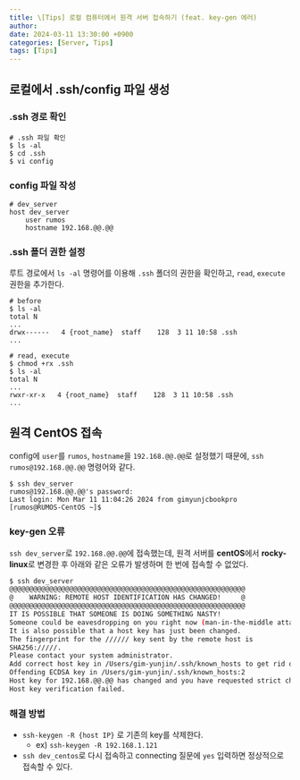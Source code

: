 ```yaml
---
title: \[Tips] 로컬 컴퓨터에서 원격 서버 접속하기 (feat. key-gen 에러)
author: 
date: 2024-03-11 13:30:00 +0900
categories: [Server, Tips]
tags: [Tips]
---
```


## **로컬에서 .ssh/config 파일 생성**

### **.ssh 경로 확인**

```shell
# .ssh 파일 확인
$ ls -al
$ cd .ssh
$ vi config
```

### **config 파일 작성**

```shell
# dev_server
host dev_server
	user rumos
	hostname 192.168.@@.@@
```

### **.ssh 폴더 권한 설정**

루트 경로에서 `ls -al` 명령어를 이용해 `.ssh` 폴더의 권한을 확인하고, `read`, `execute` 권한을 추가한다.
```shell
# before
$ ls -al
total N
...
drwx------   4 {root_name}  staff    128  3 11 10:58 .ssh
...

# read, execute
$ chmod +rx .ssh
$ ls -al
total N
...
rwxr-xr-x   4 {root_name}  staff    128  3 11 10:58 .ssh
...
```

## **원격 CentOS 접속**

config에 `user`를 `rumos`, `hostname`을 `192.168.@@.@@`로 설정했기 때문에, `ssh rumos@192.168.@@.@@` 명령어와 같다.
```shell
$ ssh dev_server
rumos@192.168.@@.@@'s password: 
Last login: Mon Mar 11 11:04:26 2024 from gimyunjcbookpro
[rumos@RUMOS-CentOS ~]$ 
```


### **key-gen 오류**

`ssh dev_server`로 `192.168.@@.@@`에 접속했는데, 원격 서버를 **centOS**에서 **rocky-linux**로 변경한 후 아래와 같은 오류가 발생하며 한 번에 접속할 수 없었다.

```bash
$ ssh dev_server
@@@@@@@@@@@@@@@@@@@@@@@@@@@@@@@@@@@@@@@@@@@@@@@@@@@@@@@@@@@
@    WARNING: REMOTE HOST IDENTIFICATION HAS CHANGED!     @
@@@@@@@@@@@@@@@@@@@@@@@@@@@@@@@@@@@@@@@@@@@@@@@@@@@@@@@@@@@
IT IS POSSIBLE THAT SOMEONE IS DOING SOMETHING NASTY!
Someone could be eavesdropping on you right now (man-in-the-middle attack)!
It is also possible that a host key has just been changed.
The fingerprint for the ////// key sent by the remote host is
SHA256://///.
Please contact your system administrator.
Add correct host key in /Users/gim-yunjin/.ssh/known_hosts to get rid of this message.
Offending ECDSA key in /Users/gim-yunjin/.ssh/known_hosts:2
Host key for 192.168.@@.@@ has changed and you have requested strict checking.
Host key verification failed.
```

### **해결 방법**

- `ssh-keygen -R {host IP}` 로 기존의 key를 삭제한다.
    - ex) `ssh-keygen -R 192.168.1.121`
- `ssh dev_centos`로 다시 접속하고 connecting 질문에 `yes` 입력하면 정상적으로 접속할 수 있다.